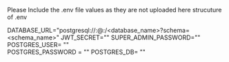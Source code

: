 Please Include the .env file values as they are not uploaded here 
strucuture of .env 

DATABASE_URL="postgresql://<username>:<password>@<host>:<port>/<database_name>?schema=<schema_name>"
JWT_SECRET=""
SUPER_ADMIN_PASSWORD=""
POSTGRES_USER= ""  
POSTGRES_PASSWORD = ""
 POSTGRES_DB= ""
